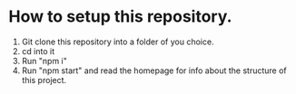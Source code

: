 # How to setup this repository.

1. Git clone this repository into a folder of you choice.
2. cd into it
3. Run "npm i"
4. Run "npm start" and read the homepage for info about the structure of this project.